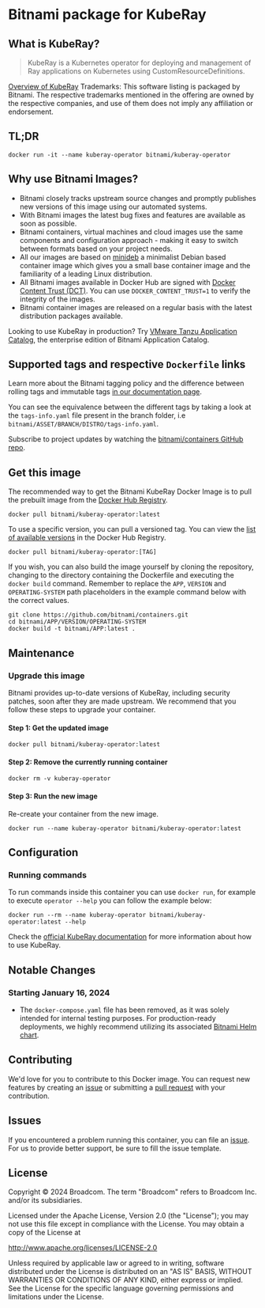 # Bitnami package for KubeRay

## What is KubeRay?

> KubeRay is a Kubernetes operator for deploying and management of Ray applications on Kubernetes using CustomResourceDefinitions.

[Overview of KubeRay](https://ray.io)
Trademarks: This software listing is packaged by Bitnami. The respective trademarks mentioned in the offering are owned by the respective companies, and use of them does not imply any affiliation or endorsement.

## TL;DR

```console
docker run -it --name kuberay-operator bitnami/kuberay-operator
```

## Why use Bitnami Images?

- Bitnami closely tracks upstream source changes and promptly publishes new versions of this image using our automated systems.
- With Bitnami images the latest bug fixes and features are available as soon as possible.
- Bitnami containers, virtual machines and cloud images use the same components and configuration approach - making it easy to switch between formats based on your project needs.
- All our images are based on [minideb](https://github.com/bitnami/minideb) a minimalist Debian based container image which gives you a small base container image and the familiarity of a leading Linux distribution.
- All Bitnami images available in Docker Hub are signed with [Docker Content Trust (DCT)](https://docs.docker.com/engine/security/trust/content_trust/). You can use `DOCKER_CONTENT_TRUST=1` to verify the integrity of the images.
- Bitnami container images are released on a regular basis with the latest distribution packages available.

Looking to use KubeRay in production? Try [VMware Tanzu Application Catalog](https://bitnami.com/enterprise), the enterprise edition of Bitnami Application Catalog.

## Supported tags and respective `Dockerfile` links

Learn more about the Bitnami tagging policy and the difference between rolling tags and immutable tags [in our documentation page](https://docs.bitnami.com/tutorials/understand-rolling-tags-containers/).

You can see the equivalence between the different tags by taking a look at the `tags-info.yaml` file present in the branch folder, i.e `bitnami/ASSET/BRANCH/DISTRO/tags-info.yaml`.

Subscribe to project updates by watching the [bitnami/containers GitHub repo](https://github.com/bitnami/containers).

## Get this image

The recommended way to get the Bitnami KubeRay Docker Image is to pull the prebuilt image from the [Docker Hub Registry](https://hub.docker.com/r/bitnami/kuberay-operator).

```console
docker pull bitnami/kuberay-operator:latest
```

To use a specific version, you can pull a versioned tag. You can view the [list of available versions](https://hub.docker.com/r/bitnami/kuberay-operator/tags/) in the Docker Hub Registry.

```console
docker pull bitnami/kuberay-operator:[TAG]
```

If you wish, you can also build the image yourself by cloning the repository, changing to the directory containing the Dockerfile and executing the `docker build` command. Remember to replace the `APP`, `VERSION` and `OPERATING-SYSTEM` path placeholders in the example command below with the correct values.

```console
git clone https://github.com/bitnami/containers.git
cd bitnami/APP/VERSION/OPERATING-SYSTEM
docker build -t bitnami/APP:latest .
```

## Maintenance

### Upgrade this image

Bitnami provides up-to-date versions of KubeRay, including security patches, soon after they are made upstream. We recommend that you follow these steps to upgrade your container.

#### Step 1: Get the updated image

```console
docker pull bitnami/kuberay-operator:latest
```

#### Step 2: Remove the currently running container

```console
docker rm -v kuberay-operator
```

#### Step 3: Run the new image

Re-create your container from the new image.

```console
docker run --name kuberay-operator bitnami/kuberay-operator:latest
```

## Configuration

### Running commands

To run commands inside this container you can use `docker run`, for example to execute `operator --help` you can follow the example below:

```console
docker run --rm --name kuberay-operator bitnami/kuberay-operator:latest --help
```

Check the [official KubeRay documentation](https://ray.io) for more information about how to use KubeRay.

## Notable Changes

### Starting January 16, 2024

* The `docker-compose.yaml` file has been removed, as it was solely intended for internal testing purposes. For production-ready deployments, we highly recommend utilizing its associated [Bitnami Helm chart](https://github.com/bitnami/charts/tree/main/bitnami/kuberay).

## Contributing

We'd love for you to contribute to this Docker image. You can request new features by creating an [issue](https://github.com/bitnami/containers/issues) or submitting a [pull request](https://github.com/bitnami/containers/pulls) with your contribution.

## Issues

If you encountered a problem running this container, you can file an [issue](https://github.com/bitnami/containers/issues/new/choose). For us to provide better support, be sure to fill the issue template.

## License

Copyright &copy; 2024 Broadcom. The term "Broadcom" refers to Broadcom Inc. and/or its subsidiaries.

Licensed under the Apache License, Version 2.0 (the "License");
you may not use this file except in compliance with the License.
You may obtain a copy of the License at

<http://www.apache.org/licenses/LICENSE-2.0>

Unless required by applicable law or agreed to in writing, software
distributed under the License is distributed on an "AS IS" BASIS,
WITHOUT WARRANTIES OR CONDITIONS OF ANY KIND, either express or implied.
See the License for the specific language governing permissions and
limitations under the License.
